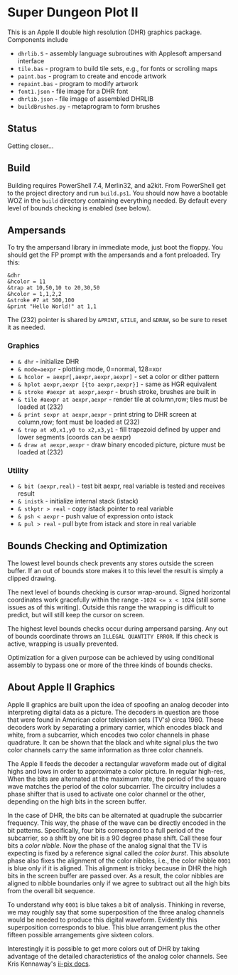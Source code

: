 # Super Dungeon Plot II

This is an Apple II double high resolution (DHR) graphics package.  Components include

* `dhrlib.S` - assembly language subroutines with Applesoft ampersand interface
* `tile.bas` - program to build tile sets, e.g., for fonts or scrolling maps
* `paint.bas` - program to create and encode artwork
* `repaint.bas` - program to modify artwork
* `font1.json` - file image for a DHR font
* `dhrlib.json` - file image of assembled DHRLIB
* `buildBrushes.py` - metaprogram to form brushes

## Status

Getting closer...

## Build

Building requires PowerShell 7.4, Merlin32, and a2kit.  From PowerShell get to the project directory and run `build.ps1`.  You should now have a bootable WOZ in the `build` directory containing everything needed.  By default every level of bounds checking is enabled (see below).

## Ampersands

To try the ampersand library in immediate mode, just boot the floppy. You should get the FP prompt with the ampersands and a font preloaded.  Try this:
```bas
&dhr
&hcolor = 11
&trap at 10,50,10 to 20,30,50
&hcolor = 1,1,2,2
&stroke #7 at 500,100
&print "Hello World!" at 1,1
```
The (232) pointer is shared by `&PRINT`, `&TILE`, and `&DRAW`, so be sure to reset it as needed.

### Graphics

* `& dhr` - initialize DHR
* `& mode=aexpr` - plotting mode, 0=normal, 128=xor
* `& hcolor = aexpr[,aexpr,aexpr,aexpr]` - set a color or dither pattern
* `& hplot aexpr,aexpr [{to aexpr,aexpr}]` - same as HGR equivalent
* `& stroke #aexpr at aexpr,aexpr` - brush stroke, brushes are built in
* `& tile #aexpr at aexpr,aexpr` - render tile at column,row; tiles must be loaded at (232)
* `& print sexpr at aexpr,aexpr` - print string to DHR screen at column,row; font must be loaded at (232)
* `& trap at x0,x1,y0 to x2,x3,y1` - fill trapezoid defined by upper and lower segments (coords can be aexpr)
* `& draw at aexpr,aexpr` - draw binary encoded picture, picture must be loaded at (232)

### Utility

* `& bit (aexpr,real)` - test bit aexpr, real variable is tested and receives result
* `& inistk` - initialize internal stack (istack)
* `& stkptr > real` - copy istack pointer to real variable
* `& psh < aexpr` - push value of expression onto istack
* `& pul > real` - pull byte from istack and store in real variable

## Bounds Checking and Optimization

The lowest level bounds check prevents any stores outside the screen buffer.  If an out of bounds store makes it to this level the result is simply a clipped drawing.

The next level of bounds checking is cursor wrap-around.  Signed horizontal coordinates work gracefully within the range `-1024 <= x < 1024` (still some issues as of this writing).  Outside this range the wrapping is difficult to predict, but will still keep the cursor on screen.

The highest level bounds checks occur during ampersand parsing.  Any out of bounds coordinate throws an `ILLEGAL QUANTITY ERROR`.  If this check is active, wrapping is usually prevented.

Optimization for a given purpose can be achieved by using conditional assembly to bypass one or more of the three kinds of bounds checks.

## About Apple II Graphics

Apple II graphics are built upon the idea of spoofing an analog decoder into interpreting digital data as a picture.  The decoders in question are those that were found in American color television sets (TV's) circa 1980.  These decoders work by separating a primary carrier, which encodes black and white, from a subcarrier, which encodes two color channels in phase quadrature.  It can be shown that the black and white signal plus the two color channels carry the same information as three color channels.

The Apple II feeds the decoder a rectangular waveform made out of digital highs and lows in order to approximate a color picture.  In regular high-res, When the bits are alternated at the maximum rate, the period of the square wave matches the period of the color subcarrier.  The circuitry includes a phase shifter that is used to activate one color channel or the other, depending on the high bits in the screen buffer.

In the case of DHR, the bits can be alternated at quadruple the subcarrier frequency.  This way, the phase of the wave can be directly encoded in the bit patterns.  Specifically, four bits correspond to a full period of the subcarrier, so a shift by one bit is a 90 degree phase shift.  Call these four bits a *color nibble*.  Now the phase of the analog signal that the TV is expecting is fixed by a reference signal called the *color burst*.  This absolute phase also fixes the alignment of the color nibbles, i.e., the color nibble `0001` is blue only if it is aligned.  This alignment is tricky because in DHR the high bits in the screen buffer are passed over.  As a result, the color nibbles are aligned to nibble boundaries only if we agree to subtract out all the high bits from the overall bit sequence.

To understand why `0001` is blue takes a bit of analysis.  Thinking in reverse, we may roughly say that some superposition of the three analog channels would be needed to produce this digital waveform.  Evidently this superposition corresponds to blue.  This blue arrangement plus the other fifteen possible arrangements give sixteen colors.

Interestingly it is possible to get more colors out of DHR by taking advantage of the detailed characteristics of the analog color channels.  See Kris Kennaway's [ii-pix docs](https://github.com/KrisKennaway/ii-pix/blob/main/docs/dhr.md).